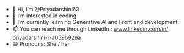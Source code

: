 - 👋 Hi, I’m @Priyadarshini63
- 👀 I’m interested in coding 
- 🌱 I’m currently learning Generative AI and Front end development
- 📫 You can reach me through LinkedIn : www.linkedin.com/in/
priyadarshini-r-a059b926a
- 😄 Pronouns: She / her


<!---
Priyadarshini63/Priyadarshini63 is a ✨ special ✨ repository because its `README.md` (this file) appears on your GitHub profile.
You can click the Preview link to take a look at your changes.
--->

